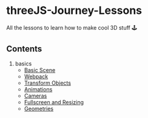 # threeJS-Journey-Lessons

All the lessons to learn how to make cool 3D stuff 🕹️

## Contents

1. basics
   - [Basic Scene](./lesson-content/01-basics/01-basic-scene/basic-scene.md)
   - [Webpack](./lesson-content/01-basics/02-webpack/readme.md)
   - [Transform Objects](./lesson-content/01-basics/03-transform-objects/readme.md)
   - [Animations](./lesson-content/01-basics/04-animations/readme.md)
   - [Cameras](./lesson-content/01-basics/05-cameras/readme.md)
   - [Fullscreen and Resizing](./lesson-content/01-basics/06-fullscreen-and-resizing/readme.md)
   - [Geometries](./lesson-content/01-basics/07-geometries/readme.md)
